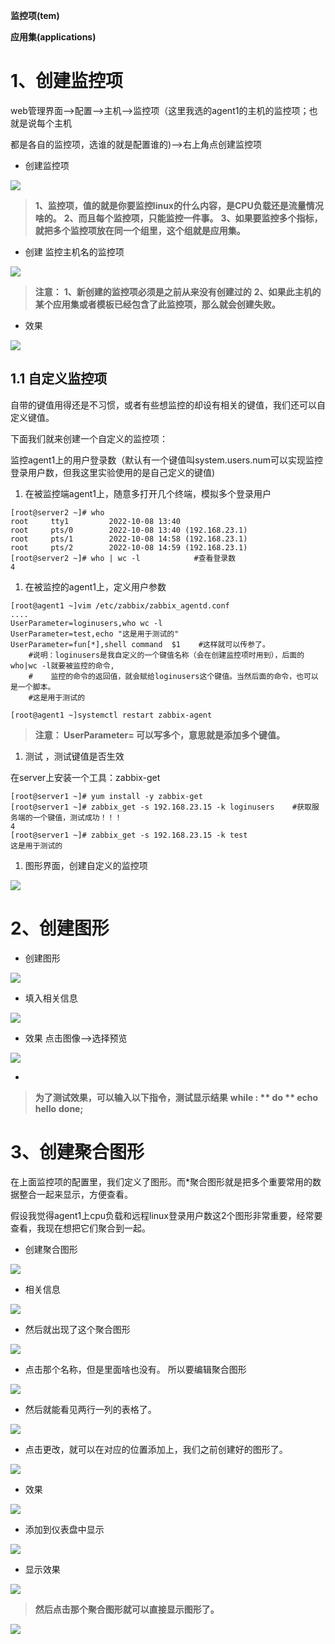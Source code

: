 **监控项(tem)**

**应用集(applications)**

# 1、创建监控项

web管理界面-->配置-->主机-->监控项（这里我选的agent1的主机的监控项；也就是说每个主机

都是各自的监控项，选谁的就是配置谁的)-->右上角点创建监控项

- 创建监控项

![](images/WEBRESOURCE85a8c26dfa4a7912d294102d3c66cac9截图.png)

> **1、监控项，值的就是你要监控linux的什么内容，是CPU负载还是流量情况啥的。**
> **2、而且每个监控项，只能监控一件事。**
> **3、如果要监控多个指标，就把多个监控项放在同一个组里，****这个组就是应用集****。**


- 创建 监控主机名的监控项

![](images/WEBRESOURCE54ba10876080e04f197c98d94c032cef截图.png)

> **注意：**
> **1、新创建的监控项必须是之前从来没有创建过的**
> **2、如果此主机的某个应用集或者模板已经包含了此监控项，那么就会创建失败。**


- 效果

![](images/WEBRESOURCEc4334730139cb68381536ab9c5da2ed3截图.png)

## 1.1 自定义监控项

自带的键值用得还是不习惯，或者有些想监控的却设有相关的键值，我们还可以自定义键值。

下面我们就来创建一个自定义的监控项：

监控agent1上的用户登录数（默认有一个键值叫system.users.num可以实现监控登录用户数，但我这里实验使用的是自己定义的键值)

1. 在被监控端agent1上，随意多打开几个终端，模拟多个登录用户

```
[root@server2 ~]# who
root     tty1         2022-10-08 13:40
root     pts/0        2022-10-08 13:40 (192.168.23.1)
root     pts/1        2022-10-08 14:58 (192.168.23.1)
root     pts/2        2022-10-08 14:59 (192.168.23.1)
[root@server2 ~]# who | wc -l            #查看登录数
4
```

1. 在被监控的agent1上，定义用户参数

```
[root@agent1 ~]vim /etc/zabbix/zabbix_agentd.conf
....
UserParameter=loginusers,who wc -l
UserParameter=test,echo "这是用于测试的"
UserParameter=fun[*],shell command  $1    #这样就可以传参了。
    #说明：loginusers是我自定义的一个键值名称（会在创建监控项时用到），后面的who|wc -l就要被监控的命令,
    #    监控的命令的返回值，就会赋给loginusers这个键值。当然后面的命令，也可以是一个脚本。
    #这是用于测试的
    
[root@agent1 ~]systemctl restart zabbix-agent
```

> **注意： UserParameter= 可以写多个，意思就是添加多个键值。**


1. 测试  ，测试键值是否生效

在server上安装一个工具：zabbix-get

```
[root@server1 ~]# yum install -y zabbix-get
[root@server1 ~]# zabbix_get -s 192.168.23.15 -k loginusers    #获取服务端的一个键值，测试成功！！！
4
[root@server1 ~]# zabbix_get -s 192.168.23.15 -k test
这是用于测试的
```

1. 图形界面，创建自定义的监控项

![](images/WEBRESOURCEc09302c779b9b0dc1fffef1a590cbd97截图.png)

# 2、创建图形

- 创建图形

![](images/WEBRESOURCE24b0942f98115c64f276c8bc28d9076e截图.png)

- 填入相关信息

![](images/WEBRESOURCE0bc31ab3968eb3402e5efa84206d5dda截图.png)

- 效果   点击图像-->选择预览

![](images/WEBRESOURCEb098d7abd29022e89ad11ed49783a03b截图.png)

- 

> **为了测试效果，可以输入以下指令，测试显示结果**
> **while : **
> **do**
> **   echo hello**
> **done;**


# 3、创建聚合图形

在上面监控项的配置里，我们定义了图形。而*聚合图形就是把多个重要常用的数据整合一起来显示，方便查看。

假设我觉得agent1上cpu负载和远程linux登录用户数这2个图形非常重要，经常要查看，我现在想把它们聚合到一起。

- 创建聚合图形

![](images/WEBRESOURCE21bec7eef216980fe7af329a8e39d694截图.png)

-  相关信息

![](images/WEBRESOURCE075b3a6f00ecaf3e30f356e5f0f1d924截图.png)

- 然后就出现了这个聚合图形

![](images/WEBRESOURCE837b31360a542e2c62701e53690208f8截图.png)

-  点击那个名称，但是里面啥也没有。  所以要编辑聚合图形

![](images/WEBRESOURCE71f93c91a60f4457bd27af39cb7d7854截图.png)

- 然后就能看见两行一列的表格了。

![](images/WEBRESOURCE0d8f63c805eef7b1964e4de4b47974e7截图.png)

- 点击更改，就可以在对应的位置添加上，我们之前创建好的图形了。

![](images/WEBRESOURCE8c21596bd4921515b828c1f99b6ac924截图.png)

- 效果

![](images/WEBRESOURCE434cad4813f54458cea930b7f6bddf3c截图.png)

- 添加到仪表盘中显示

![](images/WEBRESOURCE36ada5fdacf3d188eacaf88ad51beead截图.png)

- 显示效果

![](images/WEBRESOURCEb14aa77bb337763b1087d4a7db02d8f5截图.png)

> **然后点击那个聚合图形就可以直接显示图形了。**


![](images/WEBRESOURCE8f1f45e90b86ef10f184704cd6b872d3截图.png)